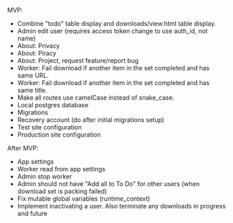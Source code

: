 
MVP:
- Combine "todo" table display and downloads/view.html table display.
- Admin edit user (requires access token change to use auth_id, not name)
- About: Privacy
- About: Piracy
- About: Project, request feature/report bug
- Worker: Fail download if another item in the set completed and has same URL.
- Worker: Fail download if another item in the set completed and has same title.
- Make all routes use camelCase instead of snake_case.
- Local postgres database
- Migrations
- Recovery account (do after initial migrations setup)
- Test site configuration
- Production site configuration

After MVP:
- App settings
- Worker read from app settings
- Admin stop worker
- Admin should not have "Add all to To Do" for other users (when download set
  is packing failed)
- Fix mutable global variables (runtime_context)
- Implement inactivating a user. Also terminate any downloads in progress and
  future
